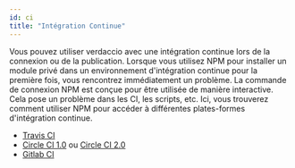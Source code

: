 ```yaml
---
id: ci
title: "Intégration Continue"
---
```

Vous pouvez utiliser verdaccio avec une intégration continue lors de la connexion ou de la publication. Lorsque vous utilisez NPM pour installer un module privé dans un environnement d'intégration continue pour la première fois, vous rencontrez immédiatement un problème. La commande de connexion NPM est conçue pour être utilisée de manière interactive. Cela pose un problème dans les CI, les scripts, etc. Ici, vous trouverez comment utiliser NPM pour accéder à différentes plates-formes d'intégration continue.

- [Travis CI](https://remysharp.com/2015/10/26/using-travis-with-private-npm-deps)
- [Circle CI 1.0](https://circleci.com/docs/1.0/npm-login/) ou [Circle CI 2.0](https://circleci.com/docs/2.0/deployment-integrations/#npm)
- [Gitlab CI](https://www.exclamationlabs.com/blog/continuous-deployment-to-npm-using-gitlab-ci/)
